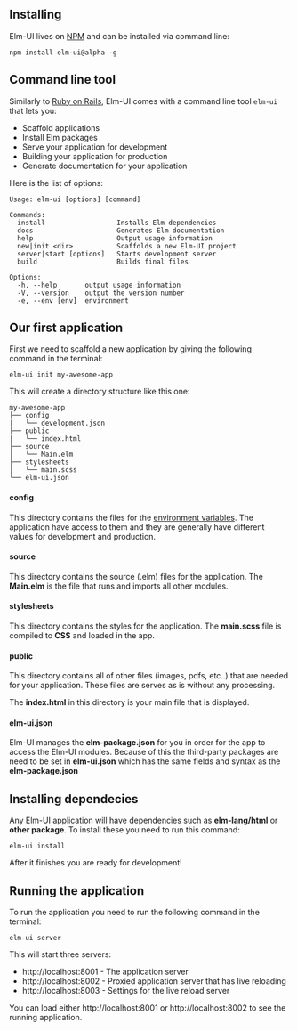 ## Installing
Elm-UI lives on [NPM](https://www.npmjs.com/package/elm-ui) and can be installed via command line:

`npm install elm-ui@alpha -g`

## Command line tool
Similarly to [Ruby on Rails](http://rubyonrails.org), Elm-UI comes with a command line tool `elm-ui` that lets you:
* Scaffold applications
* Install Elm packages
* Serve your application for development
* Building your application for production
* Generate documentation for your application

Here is the list of options:
```
Usage: elm-ui [options] [command]

Commands:
  install                  Installs Elm dependencies
  docs                     Generates Elm documentation
  help                     Output usage information
  new|init <dir>           Scaffolds a new Elm-UI project
  server|start [options]   Starts development server
  build                    Builds final files

Options:
  -h, --help       output usage information
  -V, --version    output the version number
  -e, --env [env]  environment
```

## Our first application
First we need to scaffold a new application by giving the following command in the terminal:

```
elm-ui init my-awesome-app
```

This will create a directory structure like this one:

```
my-awesome-app
├── config
|   └── development.json
├── public
|   └── index.html
├── source
│   └── Main.elm
├── stylesheets
│   └── main.scss
└── elm-ui.json
```

#### config
This directory contains the files for the [environment variables](https://en.wikipedia.org/wiki/Environment_variable). The application have access to them and they are generally have different values for development and production.

#### source
This directory contains the source (.elm) files for the application. The **Main.elm** is the file that runs and imports all other modules.

#### stylesheets
This directory contains the styles for the application. The **main.scss** file is compiled to **CSS** and loaded in the app.

#### public
This directory contains all of other files (images, pdfs, etc..) that are needed for your application. These files are serves as is without any processing.

The **index.html** in this directory is your main file that is displayed.

#### elm-ui.json
Elm-UI manages the **elm-package.json** for you in order for the app to access the Elm-UI modules. Because of this the third-party packages are need to be set in **elm-ui.json** which has the same fields and syntax as the **elm-package.json**

## Installing dependecies
Any Elm-UI application will have dependencies such as **elm-lang/html** or **other package**. To install these you need to
run this command:
```
elm-ui install
```
After it finishes you are ready for development!

## Running the application
To run the application you need to run the following command in the terminal:
```
elm-ui server
```
This will start three servers:
* http://localhost:8001 - The application server
* http://localhost:8002 - Proxied application server that has live reloading
* http://localhost:8003 - Settings for the live reload server

You can load either http://localhost:8001 or http://localhost:8002 to see the running application.
